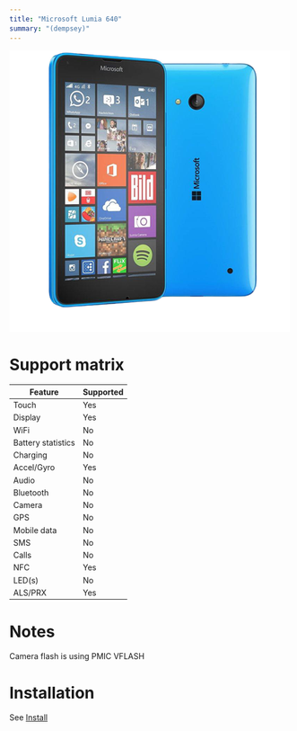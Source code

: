 ```yaml
---
title: "Microsoft Lumia 640"
summary: "(dempsey)"
---
```


![Microsoft Lumia 640 front and back](/img/dempsey.png)
# Support matrix
| Feature | Supported |
| --- | ----------- |
| Touch | Yes |
| Display | Yes |
| WiFi | No |
| Battery statistics | No |
| Charging | No |
| Accel/Gyro | Yes |
| Audio | No |
| Bluetooth | No |
| Camera | No |
| GPS | No |
| Mobile data | No |
| SMS | No |
| Calls | No |
| NFC | Yes |
| LED(s) | No |
| ALS/PRX | Yes |

# Notes

Camera flash is using PMIC VFLASH

# Installation

See [Install](/install)
